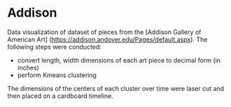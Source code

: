 # Addison 

Data visualization of dataset of pieces from the [Addison Gallery of American Art] (https://addison.andover.edu/Pages/default.aspx). The following steps were conducted: 

- convert length, width dimensions of each art piece to decimal form (in inches) 
- perform Kmeans clustering 

The dimensions of the centers of each cluster over time were laser cut and then placed on a cardboard timeline.
